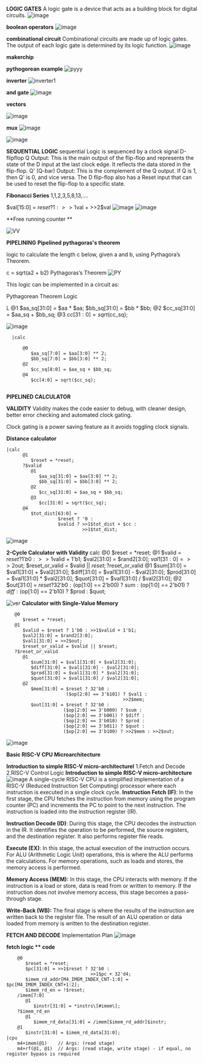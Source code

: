 **LOGIC GATES**
 A logic gate is a device that acts as a building block for digital circuits.
 ![image](https://github.com/poornima-chetty/Poornima_riscv/assets/142583396/c343bc34-7cf0-4642-8f2a-ca721902df29)
 
**boolean operators**
 ![image](https://github.com/poornima-chetty/Poornima_riscv/assets/142583396/095e7826-b2a2-4493-914a-c5524bc82154)

 **combinational circuit**
 Combinational circuits are made up of logic gates. The output of each logic gate is determined by its logic function.
 ![image](https://github.com/poornima-chetty/Poornima_riscv/assets/142583396/e1381d52-b006-4bf0-8d79-ffd3057967e7)

 **makerchip**

**pythogorean example**
![pyyy](https://github.com/poornima-chetty/Poornima_riscv/assets/142583396/802f162d-b9d1-4a96-bbbd-d94d6403f296)



**inverter**
![inverter1](https://github.com/poornima-chetty/Poornima_riscv/assets/142583396/ab9ac5e6-fa1e-4ad0-814a-4afdcd518a39)


**and gate**
![image](https://github.com/poornima-chetty/Poornima_riscv/assets/142583396/727724ac-5573-4275-be9e-1f43aba4aa7c)

**vectors**

![image](https://github.com/poornima-chetty/Poornima_riscv/assets/142583396/63205ccc-fa16-4a8c-9945-24206728e9a6)

**mux**
![image](https://github.com/poornima-chetty/Poornima_riscv/assets/142583396/64806b51-9fe7-49ab-924a-d377addcbc43)

![image](https://github.com/poornima-chetty/Poornima_riscv/assets/142583396/2f302444-4c52-44b4-8ac5-b5cffc0a1daf)

**SEQUENTIAL LOGIC**
sequential Logic is sequenced by a clock signal
D-flipflop
Q Output: This is the main output of the flip-flop and represents the state of the D input at the last clock edge. It reflects the data stored in the flip-flop.
Q' (Q-bar) Output: This is the complement of the Q output. If Q is 1, then Q' is 0, and vice versa.
The D flip-flop also has a Reset input that can be used to reset the flip-flop to a specific state.

**Fibonacci Series**
1,1,2,3,5,8,13,....

$val[15:0] = $reset ? 1 : >>1$val + >>2$val 
![image](https://github.com/poornima-chetty/Poornima_riscv/assets/142583396/a9a2695c-1dbc-4b41-83e2-1c04f23e5827)
![image](https://github.com/poornima-chetty/Poornima_riscv/assets/142583396/b6ce3c06-655f-4f42-aa52-378537d01a11)

**Free running counter
**


![VV](https://github.com/poornima-chetty/Poornima_riscv/assets/142583396/6835cb85-2752-4b6f-834b-896106c47888)


**PIPELINING**
**Pipelined pythagoras's theorem**


 logic to calculate the length c below, given a and b, using Pythagora’s Theorem.


c = sqrt(a2 + b2)
 Pythagoras’s Theorem
 ![PY](https://github.com/poornima-chetty/Poornima_riscv/assets/142583396/7637d9f8-0121-4d27-bb79-4fe0bfd3f135)

 
 
This logic can be implemented in a circuit as:


Pythagorean Theorem Logic

L
@1
      $aa_sq[31:0] = $aa * $aa;
      $bb_sq[31:0] = $bb * $bb;
   @2
      $cc_sq[31:0] = $aa_sq + $bb_sq;
   @3
      $cc[31:0] = sqrt($cc_sq);



![image](https://github.com/poornima-chetty/Poornima_riscv/assets/142583396/d1030fd1-072b-46ba-80ea-2a82813a0ea3)

```
  |calc
      
      @0
         $aa_sq[7:0] = $aa[3:0] ** 2;
         $bb_sq[7:0] = $bb[3:0] ** 2;
      @2
         $cc_sq[8:0] = $aa_sq + $bb_sq;
      @4
         $cc[4:0] = sqrt($cc_sq);
        
```
**PIPELINED CALCULATOR**
        

**VALIDITY**
     Validity makes the code easier to debug, with cleaner design, better error checking and automated clock gating.

Clock gating is a power saving feature as it avoids toggling clock signals.

**Distance calculator**
```
|calc
      @1
         $reset = *reset;
      ?$valid
         @1
            $aa_sq[31:0] = $aa[3:0] ** 2;
            $bb_sq[31:0] = $bb[3:0] ** 2;
         @2
            $cc_sq[31:0] = $aa_sq + $bb_sq;
         @3
            $cc[31:0] = sqrt($cc_sq);
      @4
         $tot_dist[63:0] = 
                   $reset ? '0 :
                   $valid ? >>1$tot_dist + $cc :
                            >>1$tot_dist;
```

                                               
![image](https://github.com/poornima-chetty/Poornima_riscv/assets/142583396/bdff2d47-48ed-4fbc-8321-a9203f0711ed)

**2-Cycle Calculator with Validity**
calc
      @0
         $reset = *reset;
      @1
         $valid = $reset ? 1'b0 : >>1$valid + 1'b1;
         $val2[31:0] = $rand2[3:0];
         $val1[31:0] = >>2$out;
         $reset_or_valid = $valid || $reset;
      ?$reset_or_valid
         @1
            $sum[31:0] = $val1[31:0] + $val2[31:0];
            $diff[31:0] = $val1[31:0] - $val2[31:0];
            $prod[31:0] = $val1[31:0] * $val2[31:0];
            $quot[31:0] = $val1[31:0] / $val2[31:0];
         @2 
            $out[31:0] = $reset ? 32'b0 : 
                        ($op[1:0] == 2'b00) ? $sum :
                        ($op[1:0] == 2'b01) ? $diff :
                        ($op[1:0] == 2'b10) ? $prod : $quot;

![ver](https://github.com/poornima-chetty/Poornima_riscv/assets/142583396/8c1ebda9-deed-47a4-9f1e-46f2ee850dd4)
**Calculator with Single-Value Memory**

   ```|calc
      @0
         $reset = *reset;
      @1
         $valid = $reset ? 1'b0 : >>1$valid + 1'b1;
         $val2[31:0] = $rand2[3:0];
         $val1[31:0] = >>2$out;
         $reset_or_valid = $valid || $reset;
      ?$reset_or_valid
         @1
            $sum[31:0] = $val1[31:0] + $val2[31:0];
            $diff[31:0] = $val1[31:0] - $val2[31:0];
            $prod[31:0] = $val1[31:0] * $val2[31:0];
            $quot[31:0] = $val1[31:0] / $val2[31:0];
         @2 
            $mem[31:0] = $reset ? 32'b0 : 
                         ($op[2:0] == 3'b101) ? $val1 :
                                              >>2$mem;
            $out[31:0] = $reset ? 32'b0 : 
                        ($op[2:0] == 3'b000) ? $sum :
                        ($op[2:0] == 3'b001) ? $diff :
                        ($op[2:0] == 3'b010) ? $prod : 
                        ($op[2:0] == 3'b011) ? $quot : 
                        ($op[2:0] == 3'b100) ? >>2$mem : >>2$out;
```

![image](https://github.com/poornima-chetty/Poornima_riscv/assets/142583396/818afd66-b3ee-49ff-b547-0775e33b5971)

**Basic RISC-V CPU Microarchitecture**


**Introduction to simple RISC-V micro-architectureI**
1.Fetch and Decode
2.RISC-V Control Logic
**Introduction to simple RISC-V micro-architecture**
![image](https://github.com/poornima-chetty/Poornima_riscv/assets/142583396/f258610b-3c9b-4c4a-a5bc-1fcb6b849d90)
A single-cycle RISC-V CPU is a simplified implementation of a RISC-V (Reduced Instruction Set Computing) processor where each instruction is executed in a single clock cycle.
**Instruction Fetch (IF)**: In the first stage, the CPU fetches the instruction from memory using the program counter (PC) and increments the PC to point to the next instruction. The instruction is loaded into the instruction register (IR).

**Instruction Decode (ID)**: During this stage, the CPU decodes the instruction in the IR. It identifies the operation to be performed, the source registers, and the destination register. It also performs register file reads.

**Execute (EX)**: In this stage, the actual execution of the instruction occurs. For ALU (Arithmetic Logic Unit) operations, this is where the ALU performs the calculations. For memory operations, such as loads and stores, the memory access is performed.

**Memory Access (MEM):** In this stage, the CPU interacts with memory. If the instruction is a load or store, data is read from or written to memory. If the instruction does not involve memory access, this stage becomes a pass-through stage.

**Write-Back (WB):** The final stage is where the results of the instruction are written back to the register file. The result of an ALU operation or data loaded from memory is written to the destination register.

**FETCH AND DECODE**
Implementation Plan
![image](https://github.com/poornima-chetty/Poornima_riscv/assets/142583396/6d1f7934-3daf-47b3-8d7a-a81a5387c72a)

**fetch logic **
code**
  ```|cpu
      @0
         $reset = *reset;
         $pc[31:0] = >>1$reset ? 32'b0 :
                                 >>1$pc + 32'd4;
         $imem_rd_addr[M4_IMEM_INDEX_CNT-1:0] = $pc[M4_IMEM_INDEX_CNT+1:2];
         $imem_rd_en = !$reset;
      /imem[7:0]
         @1
            $instr[31:0] = *instrs\[#imem\];
      ?$imem_rd_en
         @1
            $imem_rd_data[31:0] = /imem[$imem_rd_addr]$instr;
      @1   
         $instr[31:0] = $imem_rd_data[31:0];
|cpu
      m4+imem(@1)    // Args: (read stage)
      m4+rf(@1, @1)  // Args: (read stage, write stage) - if equal, no register bypass is required


```




